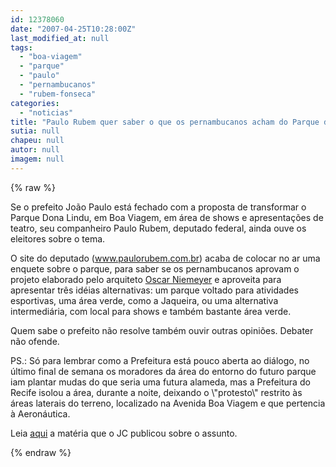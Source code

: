 ```yaml
---
id: 12378060
date: "2007-04-25T10:28:00Z"
last_modified_at: null
tags:
  - "boa-viagem"
  - "parque"
  - "paulo"
  - "pernambucanos"
  - "rubem-fonseca"
categories:
  - "noticias"
title: "Paulo Rubem quer saber o que os pernambucanos acham do Parque de Boa Viagem"
sutia: null
chapeu: null
autor: null
imagem: null
---
```

{% raw %}
<p><P>Se o prefeito João Paulo está fechado com a proposta de transformar o Parque Dona Lindu, em Boa Viagem, em área de shows e apresentações de teatro, seu companheiro Paulo Rubem, deputado federal,&nbsp;ainda ouve os eleitores sobre o tema.</P></p>
<p><P>O site do deputado&nbsp;(<A href=\"https://www.paulorubem.com.br/\">www.paulorubem.com.br</A>) acaba de colocar no ar uma enquete sobre o&nbsp;parque, para saber&nbsp;se os pernambucanos aprovam o projeto elaborado pelo arquiteto <A href=\"https://www.niemeyer.org.br/\">Oscar Niemeyer</A> e aproveita para apresentar&nbsp;três idéias alternativas: um parque voltado para atividades esportivas, uma área&nbsp;verde, como a Jaqueira, ou uma alternativa intermediária, com local para shows e também bastante área verde.</P></p>
<p><P>Quem sabe o prefeito não resolve também ouvir outras opiniões. Debater não ofende.</P></p>
<p><P>PS.: Só para lembrar como a Prefeitura está pouco aberta ao diálogo, no último final de semana os moradores da área do entorno do futuro parque iam plantar mudas do que seria uma futura alameda, mas&nbsp;a&nbsp;Prefeitura do Recife isolou a área, durante a noite, deixando o \"protesto\" restrito às áreas laterais do terreno, localizado na Avenida Boa Viagem e que pertencia à Aeronáutica.</P></p>
<p><P>Leia <A href=\"https://jc3.uol.com.br/jornal/2007/04/22/not_228818.php\">aqui</A> a matéria que o JC publicou sobre o assunto.</P> </p>
{% endraw %}